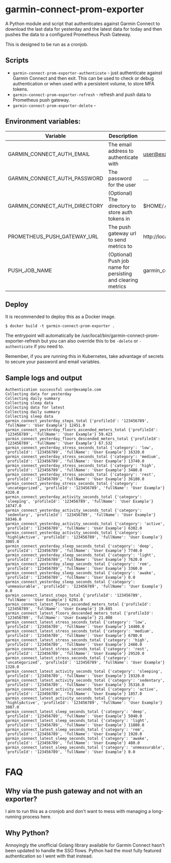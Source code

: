 # garmin-connect-prom-exporter

A Python module and script that authenticates against Garmin Connect to download the last data for yesterday and the 
latest data for today and then pushes the data to a configured Prometheus Push Gateway. 

This is designed to be run as a cronjob.

## Scripts

- `garmin-connect-prom-exporter-authenticate` - just authenticate against Garmin Connect and then exit. This can be used to check or debug authentication or when used with a persistent volume, to store MFA tokens.
- `garmin-connect-prom-exporter-refresh` - refresh and push data to Prometheus push gateway.
- `garmin-connect-prom-exporter-delete` - 

## Environment variables:

| Variable                      | Description                                                  | Example                      |
|-------------------------------|--------------------------------------------------------------|------------------------------|
| GARMIN_CONNECT_AUTH_EMAIL     | The email address to authenticate with                       | user@example.com             |
| GARMIN_CONNECT_AUTH_PASSWORD  | The password for the user                                    | ....                         |
| GARMIN_CONNECT_AUTH_DIRECTORY | (Optional) The directory to store auth tokens in             | $HOME/.garth                 |
| PROMETHEUS_PUSH_GATEWAY_URL   | The push gateway url to send metrics to                      | http://localhost:9091        |
| PUSH_JOB_NAME                 | (Optional) Push job name for persisting and clearing metrics | garmin_connect_prom_exporter |

## Deploy

It is recommended to deploy this as a Docker image.

```
$ docker build -t garmin-connect-prom-exporter .
```

The entrypoint will automatically be /usr/local/bin/garmin-connect-prom-exporter-refresh but you can also override this to be `-delete` or `-authenticate` if you need to.

Remember, if you are running this in Kubernetes, take advantage of secrets to secure your password and email variables.

## Sample logs and output

```
Authentication successful user@example.com
Collecting data for yesterday
Collecting daily summary
Collecting sleep data
Collecting data for latest
Collecting daily summary
Collecting sleep data
garmin_connect_yesterday_steps_total {'profileId': '123456789', 'fullName': 'User Example'} 12451.0
garmin_connect_yesterday_floors_ascended_meters_total {'profileId': '123456789', 'fullName': 'User Example'} 59.423
garmin_connect_yesterday_floors_descended_meters_total {'profileId': '123456789', 'fullName': 'User Example'} 67.532
garmin_connect_yesterday_stress_seconds_total {'category': 'low', 'profileId': '123456789', 'fullName': 'User Example'} 16320.0
garmin_connect_yesterday_stress_seconds_total {'category': 'medium', 'profileId': '123456789', 'fullName': 'User Example'} 13740.0
garmin_connect_yesterday_stress_seconds_total {'category': 'high', 'profileId': '123456789', 'fullName': 'User Example'} 3480.0
garmin_connect_yesterday_stress_seconds_total {'category': 'rest', 'profileId': '123456789', 'fullName': 'User Example'} 36180.0
garmin_connect_yesterday_stress_seconds_total {'category': 'uncategorized', 'profileId': '123456789', 'fullName': 'User Example'} 4320.0
garmin_connect_yesterday_activity_seconds_total {'category': 'sleeping', 'profileId': '123456789', 'fullName': 'User Example'} 18747.0
garmin_connect_yesterday_activity_seconds_total {'category': 'sedentary', 'profileId': '123456789', 'fullName': 'User Example'} 58346.0
garmin_connect_yesterday_activity_seconds_total {'category': 'active', 'profileId': '123456789', 'fullName': 'User Example'} 6302.0
garmin_connect_yesterday_activity_seconds_total {'category': 'highlyActive', 'profileId': '123456789', 'fullName': 'User Example'} 3005.0
garmin_connect_yesterday_sleep_seconds_total {'category': 'deep', 'profileId': '123456789', 'fullName': 'User Example'} 7740.0
garmin_connect_yesterday_sleep_seconds_total {'category': 'light', 'profileId': '123456789', 'fullName': 'User Example'} 7620.0
garmin_connect_yesterday_sleep_seconds_total {'category': 'rem', 'profileId': '123456789', 'fullName': 'User Example'} 3360.0
garmin_connect_yesterday_sleep_seconds_total {'category': 'awake', 'profileId': '123456789', 'fullName': 'User Example'} 0.0
garmin_connect_yesterday_sleep_seconds_total {'category': 'unmeasurable', 'profileId': '123456789', 'fullName': 'User Example'} 0.0
garmin_connect_latest_steps_total {'profileId': '123456789', 'fullName': 'User Example'} 6291.0
garmin_connect_latest_floors_ascended_meters_total {'profileId': '123456789', 'fullName': 'User Example'} 19.685
garmin_connect_latest_floors_descended_meters_total {'profileId': '123456789', 'fullName': 'User Example'} 21.008
garmin_connect_latest_stress_seconds_total {'category': 'low', 'profileId': '123456789', 'fullName': 'User Example'} 14400.0
garmin_connect_latest_stress_seconds_total {'category': 'medium', 'profileId': '123456789', 'fullName': 'User Example'} 6780.0
garmin_connect_latest_stress_seconds_total {'category': 'high', 'profileId': '123456789', 'fullName': 'User Example'} 2460.0
garmin_connect_latest_stress_seconds_total {'category': 'rest', 'profileId': '123456789', 'fullName': 'User Example'} 29520.0
garmin_connect_latest_stress_seconds_total {'category': 'uncategorized', 'profileId': '123456789', 'fullName': 'User Example'} 1320.0
garmin_connect_latest_activity_seconds_total {'category': 'sleeping', 'profileId': '123456789', 'fullName': 'User Example'} 19320.0
garmin_connect_latest_activity_seconds_total {'category': 'sedentary', 'profileId': '123456789', 'fullName': 'User Example'} 35316.0
garmin_connect_latest_activity_seconds_total {'category': 'active', 'profileId': '123456789', 'fullName': 'User Example'} 1857.0
garmin_connect_latest_activity_seconds_total {'category': 'highlyActive', 'profileId': '123456789', 'fullName': 'User Example'} 3087.0
garmin_connect_latest_sleep_seconds_total {'category': 'deep', 'profileId': '123456789', 'fullName': 'User Example'} 5040.0
garmin_connect_latest_sleep_seconds_total {'category': 'light', 'profileId': '123456789', 'fullName': 'User Example'} 11880.0
garmin_connect_latest_sleep_seconds_total {'category': 'rem', 'profileId': '123456789', 'fullName': 'User Example'} 1920.0
garmin_connect_latest_sleep_seconds_total {'category': 'awake', 'profileId': '123456789', 'fullName': 'User Example'} 480.0
garmin_connect_latest_sleep_seconds_total {'category': 'unmeasurable', 'profileId': '123456789', 'fullName': 'User Example'} 0.0
```

# FAQ

## Why via the push gateway and not with an exporter?

I aim to run this as a cronjob and don't want to mess with managing a long-running process here.

## Why Python?

Annoyingly the unofficial Golang library available for Garmin Connect hasn't been updated to handle the SSO flows. Python had the most
fully featured authentication so I went with that instead.
